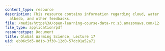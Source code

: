 ```yaml
---
content_type: resource
description: This resource contains information regarding cloud, water vapor, ice
  albedo, and other feedbacks.
file: /media/https%3A/open-learning-course-data-rc.s3.amazonaws.com/12-340-global-warming-science-spring-2012/eb06c5d58d1b3f3012d057dc01a52a71_MIT12_340S12_lec17.pdf
file_type: application/pdf
resourcetype: Document
title: Global Warming Science, Lecture 17
uid: eb06c5d5-8d1b-3f30-12d0-57dc01a52a71
---
```

